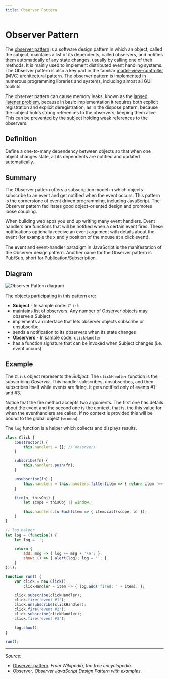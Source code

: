 ```yaml
---
title: Observer Pattern
---
```


# Observer Pattern

The [observer pattern](https://en.wikipedia.org/wiki/Observer_pattern) is a software design pattern in which an object, called the subject, maintains a list of its dependents, called observers, and notifies them automatically of any state changes, usually by calling one of their methods. It is mainly used to implement distributed event handling systems. The Observer pattern is also a key part in the familiar [model–view–controller](/glossary/MVC.md) (MVC) architectural pattern. The observer pattern is implemented in numerous programming libraries and systems, including almost all GUI toolkits.

The observer pattern can cause memory leaks, known as the [lapsed listener problem](https://en.wikipedia.org/wiki/Lapsed_listener_problem), because in basic implementation it requires both explicit registration and explicit deregistration, as in the dispose pattern, because the subject holds strong references to the observers, keeping them alive. This can be prevented by the subject holding weak references to the observers.

## Definition

Define a one-to-many dependency between objects so that when one object changes state, all its dependents are notified and updated automatically.

## Summary

The Observer pattern offers a subscription model in which objects subscribe to an event and get notified when the event occurs. This pattern is the cornerstone of event driven programming, including JavaScript. The Observer pattern facilitates good object-oriented design and promotes loose coupling.

When building web apps you end up writing many event handlers. Event handlers are functions that will be notified when a certain event fires. These notifications optionally receive an event argument with details about the event (for example the x and y position of the mouse at a click event).

The event and event-handler paradigm in JavaScript is the manifestation of the Observer design pattern. Another name for the Observer pattern is Pub/Sub, short for Publication/Subscription.

## Diagram

![Observer Pattern diagram](http://www.dofactory.com/images/diagrams/javascript/javascript-observer.jpg)

The objects participating in this pattern are:

- **Subject** - In sample code: `Click`
 - maintains list of observers. Any number of Observer objects may observe a Subject
 - implements an interface that lets observer objects subscribe or unsubscribe
 - sends a notification to its observers when its state changes
- **Observers** - In sample code: `clickHandler`
 - has a function signature that can be invoked when Subject changes (i.e. event occurs)

## Example

The `Click` object represents the *Subject*. The `clickHandler` function is the subscribing *Observer*. This handler subscribes, unsubscribes, and then subscribes itself while events are firing. It gets notified only of events #1 and #3.

Notice that the fire method accepts two arguments. The first one has details about the event and the second one is the context, that is, the this value for when the eventhandlers are called. If no context is provided this will be bound to the global object (`window`).

The `log` function is a helper which collects and displays results.

```js
class Click {
    constructor() {
        this.handlers = []; // observers
    }

    subscribe(fn) {
        this.handlers.push(fn);
    }

    unsubscribe(fn) {
        this.handlers = this.handlers.filter(item => { return item !== fn ? item : null; });
    }

    fire(o, thisObj) {
        let scope = thisObj || window;
        
        this.handlers.forEach(item => { item.call(scope, o) });
    }
}

// log helper 
let log = (function() {
    let log = '';

    return {
        add: msg => { log += msg + '\n'; },
        show: () => { alert(log); log = ''; }
    }
})();

function run() {
    var click = new Click(),
        clickHandler = item => { log.add('fired: ' + item); };

    click.subscribe(clickHandler);
    click.fire('event #1');
    click.unsubscribe(clickHandler);
    click.fire('event #2');
    click.subscribe(clickHandler);
    click.fire('event #3');

    log.show();
}

run();
```

----------

*Source:*

- [Observer pattern](https://en.wikipedia.org/wiki/Observer_pattern)*. From Wikipedia, the free encyclopedia.*
- [Observer](http://www.dofactory.com/javascript/observer-design-pattern)*. Observer JavaScript Design Pattern with examples.*
